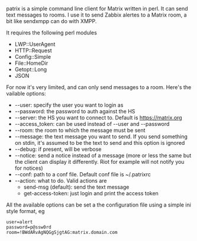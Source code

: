 patrix is a simple command line client for Matrix written in perl. It can send text messages to rooms. I use it to send Zabbix alertes to a Matrix room, a bit like sendxmpp can do with XMPP.

It requires the following perl modules
  * LWP::UserAgent
  * HTTP::Request
  * Config::Simple
  * File::HomeDir
  * Getopt::Long
  * JSON

For now it's very limited, and can only send messages to a room. Here's the vailable options:

  * --user: specify the user you want to login as
  * --password: the password to auth against the HS
  * --server: the HS you want to connect to. Default is https://matrix.org
  * --access_token: can be used instead of --user and --password
  * --room: the room to which the message must be sent
  * --message: the text message you want to send. If you send something on stdin, it's assumed to be the text to send and this option is ignored
  * --debug: if present, will be verbose
  * --notice: send a notice instead of a message (more or less the same but the client can display it differently. Riot for example will not notify you for notices)
  * --conf: path to a conf file. Default conf file is ~/.patrixrc
  * --action: what to do. Valid actions are
    * send-msg (default): send the text message
    * get-access-token: just login and print the access token

All the available options can be set a the configuration file using a simple ini style format, eg

```
user=alert
password=p@ssw0rd
room=!BWdARvAgNQGgSjgtAG:matrix.domain.com
```
